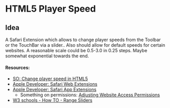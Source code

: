 # HTML5 Player Speed

## Idea

A Safari Extension which allows to change player speeds from the Toolbar or the TouchBar via a slider..
Also should allow for default speeds for certain websites.
A reasonable scale could be 0.5-3.0 in 0.25 steps.
Maybe somewhat exponential towards the end.

#### Resources:

- [SO: Change player speed in HTML5](https://stackoverflow.com/a/3027957)
- [Apple Developer: Safari Web Extensions](https://developer.apple.com/documentation/safariservices/safari_web_extensions)
- [Apple Developer: Safari App Extensions](https://developer.apple.com/documentation/safariservices/safari_app_extensions)
  - Something on permissions: [Adjusting Website Access Permissions](https://developer.apple.com/documentation/safariservices/safari_app_extensions/safari_app_extension_info_property_list_keys/adjusting_website_access_permissions)
- [W3 schools - How TO - Range Sliders](https://www.w3schools.com/howto/howto_js_rangeslider.asp)
